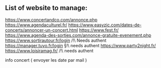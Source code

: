 ## List of website to manage:
https://www.concertandco.com/annonce.php
https://www.agendaculturel.fr/
https://www.easyzic.com/dates-de-concerts/annoncer-un-concert.html
https://www.fest.fr/
https://www.agenda-des-sorties.com/annonce-gratuite-evenement.php
https://www.sortirautour.fr/login /!\ Needs authent
https://manager.tuyo.fr/login §!\ needs authent
https://www.party2night.fr/
https://www.loisiramag.fr/ /!\ needs authent

info concert  ( envoyer les date par mail ) 
